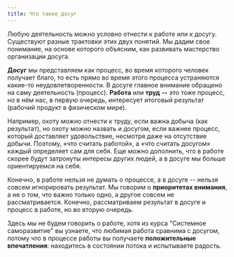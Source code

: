 ```yaml
---
title: Что такое досуг
---
```


Любую деятельность можно условно отнести к работе или к досугу.
Существуют разные трактовки этих двух понятий. Мы дадим свое понимание,
на основе которого объясним, как развивать мастерство организации
досуга.

**Досуг** мы представляем как процесс, во время которого человек
получает благо, то есть прямо во время этого процесса устраняются
какие-то неудовлетворенности. В досуге главное внимание обращено на саму
деятельность (процесс). **Работа** или **труд** **--** это тоже процесс,
но в нём нас, в первую очередь, интересует итоговый результат (рабочий
продукт в физическом мире).

Например, охоту можно отнести к труду, если важна добыча (как
результат), но охоту можно назвать и досугом, если важнее процесс,
который доставляет удовольствие, несмотря даже на отсутствие добычи.
Поэтому, «что считать работой», а «что считать досугом» каждый
определяет сам для себя. Еще можно дополнить, что в работе скорее будут
затронуты интересы других людей, а в досуге мы больше ориентируемся на
себя.

Конечно, в работе нельзя не думать о процессе, а в досуге -- нельзя
совсем игнорировать результат. Мы говорим о **приоритетах внимания**, а
не о том, что важно только одно, а другое совсем не рассматривается.
Конечно, рассматриваем результат в досуге и процесс в работе, но во
вторую очередь.

Здесь мы не будем говорить о работе, хотя из курса "Системное
саморазвитие" вы узнаете, что любимая работа сравнима с досугом, потому
что в процессе работы вы получаете **положительные впечатления**:
находитесь в состоянии потока и испытываете радость.
